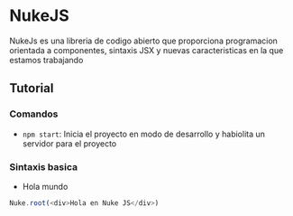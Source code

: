 # NukeJS
 NukeJs es una libreria de codigo abierto que proporciona programacion orientada a componentes, sintaxis JSX y nuevas caracteristicas en la que estamos trabajando

## Tutorial

### Comandos

* `npm start`: Inicia el proyecto en modo de desarrollo y habiolita un servidor para el proyecto

### Sintaxis basica

* Hola mundo

```js
Nuke.root(<div>Hola en Nuke JS</div>)
```